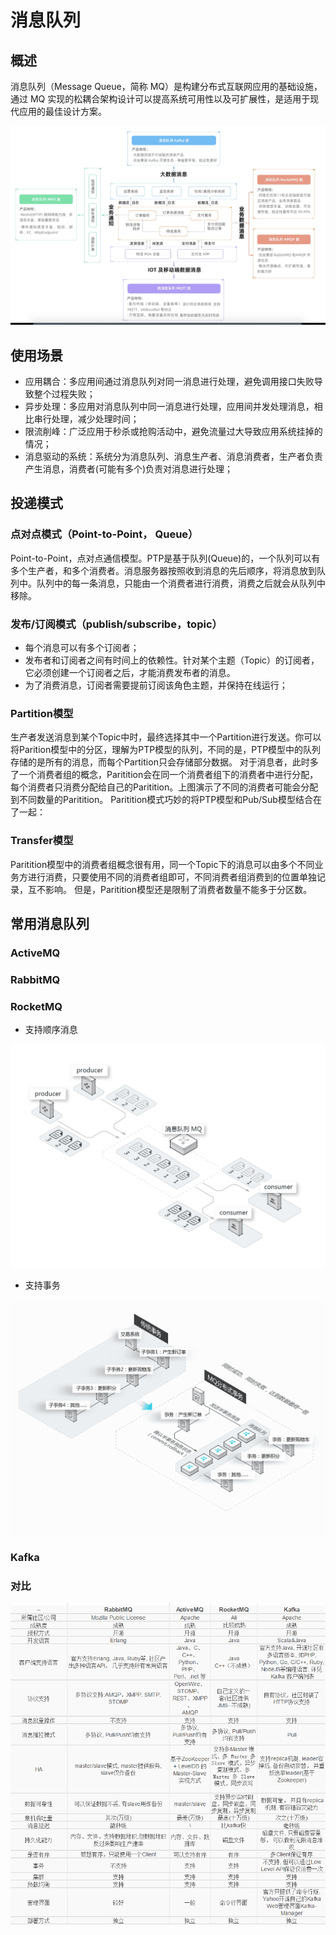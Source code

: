 # 消息队列


## 概述
消息队列（Message Queue，简称 MQ）是构建分布式互联网应用的基础设施，通过 MQ 实现的松耦合架构设计可以提高系统可用性以及可扩展性，是适用于现代应用的最佳设计方案。

![](/images/mq/allmq.png "消息队列应用")

## 使用场景
* 应用耦合：多应用间通过消息队列对同一消息进行处理，避免调用接口失败导致整个过程失败；
* 异步处理：多应用对消息队列中同一消息进行处理，应用间并发处理消息，相比串行处理，减少处理时间；
* 限流削峰：广泛应用于秒杀或抢购活动中，避免流量过大导致应用系统挂掉的情况；
* 消息驱动的系统：系统分为消息队列、消息生产者、消息消费者，生产者负责产生消息，消费者(可能有多个)负责对消息进行处理；

## 投递模式
### 点对点模式（Point-to-Point， Queue）
Point-to-Point，点对点通信模型。PTP是基于队列(Queue)的，一个队列可以有多个生产者，和多个消费者。消息服务器按照收到消息的先后顺序，将消息放到队列中。队列中的每一条消息，只能由一个消费者进行消费，消费之后就会从队列中移除。

### 发布/订阅模式（publish/subscribe，topic）
* 每个消息可以有多个订阅者；
* 发布者和订阅者之间有时间上的依赖性。针对某个主题（Topic）的订阅者，它必须创建一个订阅者之后，才能消费发布者的消息。
* 为了消费消息，订阅者需要提前订阅该角色主题，并保持在线运行；

###  Partition模型
生产者发送消息到某个Topic中时，最终选择其中一个Partition进行发送。你可以将Parition模型中的分区，理解为PTP模型的队列，不同的是，PTP模型中的队列存储的是所有的消息，而每个Partition只会存储部分数据。
对于消息者，此时多了一个消费者组的概念，Paritition会在同一个消费者组下的消费者中进行分配，每个消费者只消费分配给自己的Paritition。上图演示了不同的消费者可能会分配到不同数量的Paritition。
Paritition模式巧妙的将PTP模型和Pub/Sub模型结合在了一起：

### Transfer模型
Paritition模型中的消费者组概念很有用，同一个Topic下的消息可以由多个不同业务方进行消费，只要使用不同的消费者组即可，不同消费者组消费到的位置单独记录，互不影响。 但是，Paritition模型还是限制了消费者数量不能多于分区数。

## 常用消息队列
### ActiveMQ

### RabbitMQ

### RocketMQ
* 支持顺序消息

![](/images/mq/sort.gif "顺序消息")

* 支持事务

![](/images/mq/tx.png "事务")


### Kafka

### 对比
![](/images/mq/mqvs.png "消息队列对比")

